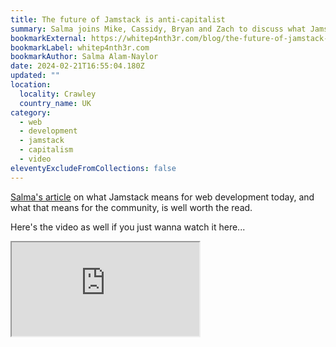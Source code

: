 ```yaml
---
title: The future of Jamstack is anti-capitalist
summary: Salma joins Mike, Cassidy, Bryan and Zach to discuss what Jamstack means for web development today, and what that means for the community.
bookmarkExternal: https://whitep4nth3r.com/blog/the-future-of-jamstack-is-anti-capitalist/
bookmarkLabel: whitep4nth3r.com
bookmarkAuthor: Salma Alam-Naylor
date: 2024-02-21T16:55:04.180Z
updated: ""
location:
  locality: Crawley
  country_name: UK
category:
  - web
  - development
  - jamstack
  - capitalism
  - video
eleventyExcludeFromCollections: false
---
```


[Salma's article](https://whitep4nth3r.com/blog/the-future-of-jamstack-is-anti-capitalist/) on what Jamstack means for web development today, and what that means for the community, is well worth the read.

Here's the video as well if you just wanna watch it here...

<div class="video">
	<div class="video--inner">
		<iframe src="https://www.youtube-nocookie.com/embed/Nn0kBdwGa78?si=YnEhbrRHNeRfXVcu&amp;controls=0" allow="encrypted-media; picture-in-picture" allowfullscreen></iframe>
	</div>
</div>

